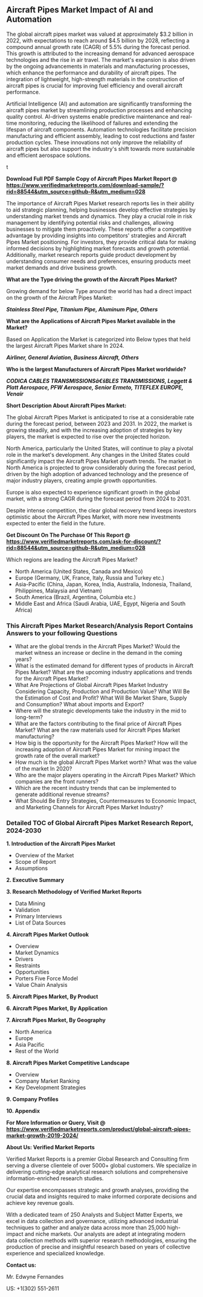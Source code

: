 <h2>Aircraft Pipes Market Impact of AI and Automation</h2><p>The global aircraft pipes market was valued at approximately $3.2 billion in 2022, with expectations to reach around $4.5 billion by 2028, reflecting a compound annual growth rate (CAGR) of 5.5% during the forecast period. This growth is attributed to the increasing demand for advanced aerospace technologies and the rise in air travel. The market's expansion is also driven by the ongoing advancements in materials and manufacturing processes, which enhance the performance and durability of aircraft pipes. The integration of lightweight, high-strength materials in the construction of aircraft pipes is crucial for improving fuel efficiency and overall aircraft performance.</p><p>Artificial Intelligence (AI) and automation are significantly transforming the aircraft pipes market by streamlining production processes and enhancing quality control. AI-driven systems enable predictive maintenance and real-time monitoring, reducing the likelihood of failures and extending the lifespan of aircraft components. Automation technologies facilitate precision manufacturing and efficient assembly, leading to cost reductions and faster production cycles. These innovations not only improve the reliability of aircraft pipes but also support the industry's shift towards more sustainable and efficient aerospace solutions.</p>t</p><p id="" class=""><strong>Download Full PDF Sample Copy of Aircraft Pipes Market Report @ <a href="https://www.verifiedmarketreports.com/download-sample/?rid=88544&utm_source=github-R&utm_medium=028" target="_blank">https://www.verifiedmarketreports.com/download-sample/?rid=88544&utm_source=github-R&utm_medium=028</a></strong></p><p>The importance of&nbsp;Aircraft Pipes Market research reports lies in their ability to aid strategic planning, helping businesses develop effective strategies by understanding market trends and dynamics. They play a crucial role in risk management by identifying potential risks and challenges, allowing businesses to mitigate them proactively. These reports offer a competitive advantage by providing insights into competitors' strategies and Aircraft Pipes Market positioning. For investors, they provide critical data for making informed decisions by highlighting market forecasts and growth potential. Additionally, market research reports guide product development by understanding consumer needs and preferences, ensuring products meet market demands and drive business growth.</p><p><strong>What are the&nbsp;Type driving the growth of the Aircraft Pipes Market?</strong></p><p id="" class="">Growing demand for below Type around the world has had a direct impact on the growth of the Aircraft Pipes Market:</p><em><strong>Stainless Steel Pipe, Titanium Pipe, Aluminum Pipe, Others</strong></em></p><strong>What are the&nbsp;Applications&nbsp;of Aircraft Pipes Market available in the Market?</strong></p><p id="" class="">Based on Application the Market is categorized into Below types that held the largest Aircraft Pipes Market share In 2024.</p><em><strong>Airliner, General Aviation, Business Aircraft, Others</strong></em></p><strong>Who is the largest Manufacturers of Aircraft Pipes Market worldwide?</strong></p><p><em><strong>CODICA CABLES TRANSMISSIONSâ€šBLES TRANSMISSIONS, Leggett & Platt Aerospace, PFW Aerospace, Senior Ermeto, TITEFLEX EUROPE, Venair</strong></em></p><p id="" class=""><strong>Short Description About Aircraft Pipes Market:</strong></p><p>The global Aircraft Pipes Market is anticipated to rise at a considerable rate during the forecast period, between 2023 and 2031. In 2022, the market is growing steadily, and with the increasing adoption of strategies by key players, the market is expected to rise over the projected horizon.</p><p>North America, particularly the United States, will continue to play a pivotal role in the market's development. Any changes in the United States could significantly impact the Aircraft Pipes Market growth trends. The market in North America is projected to grow considerably during the forecast period, driven by the high adoption of advanced technology and the presence of major industry players, creating ample growth opportunities.</p><p>Europe is also expected to experience significant growth in the global market, with a strong CAGR during the forecast period from 2024 to 2031.</p><p>Despite intense competition, the clear global recovery trend keeps investors optimistic about the Aircraft Pipes Market, with more new investments expected to enter the field in the future.</p><p id="" class=""><strong>Get Discount On The Purchase Of This Report @ <a href="https://www.verifiedmarketreports.com/ask-for-discount/?rid=88544&utm_source=github-R&utm_medium=028" target="_blank">https://www.verifiedmarketreports.com/ask-for-discount/?rid=88544&utm_source=github-R&utm_medium=028</a></strong></p>Which regions are leading the Aircraft Pipes Market?</p><ul><li>North America (United States, Canada and Mexico)</li><li>Europe (Germany, UK, France, Italy, Russia and Turkey etc.)</li><li>Asia-Pacific (China, Japan, Korea, India, Australia, Indonesia, Thailand, Philippines, Malaysia and Vietnam)</li><li>South America (Brazil, Argentina, Columbia etc.)</li><li>Middle East and Africa (Saudi Arabia, UAE, Egypt, Nigeria and South Africa)</li></ul><h3 id="" class="">This Aircraft Pipes Market Research/Analysis Report Contains Answers to your following Questions</h3><ul><li>What are the global trends in the Aircraft Pipes Market? Would the market witness an increase or decline in the demand in the coming years?</li><li>What is the estimated demand for different types of products in Aircraft Pipes Market? What are the upcoming industry applications and trends for the Aircraft Pipes Market?</li><li>What Are Projections of Global Aircraft Pipes Market Industry Considering Capacity, Production and Production Value? What Will Be the Estimation of Cost and Profit? What Will Be Market Share, Supply and Consumption? What about imports and Export?</li><li>Where will the strategic developments take the industry in the mid to long-term?</li><li>What are the factors contributing to the final price of Aircraft Pipes Market? What are the raw materials used for Aircraft Pipes Market manufacturing?</li><li>How big is the opportunity for the Aircraft Pipes Market? How will the increasing adoption of Aircraft Pipes Market for mining impact the growth rate of the overall market?</li><li>How much is the global Aircraft Pipes Market worth? What was the value of the market In 2020?</li><li>Who are the major players operating in the Aircraft Pipes Market? Which companies are the front runners?</li><li>Which are the recent industry trends that can be implemented to generate additional revenue streams?</li><li>What Should Be Entry Strategies, Countermeasures to Economic Impact, and Marketing Channels for Aircraft Pipes Market Industry?</li></ul><h3 id="" class="">Detailed TOC of Global Aircraft Pipes Market Research Report, 2024-2030</h3><p id="" class=""><strong>1. Introduction of the Aircraft Pipes Market</strong></p><ul><li>Overview of the Market</li><li>Scope of Report</li><li>Assumptions</li></ul><p id="" class=""><strong>2. Executive Summary</strong></p><p id="" class=""><strong>3. Research Methodology of Verified Market Reports</strong></p><ul><li>Data Mining</li><li>Validation</li><li>Primary Interviews</li><li>List of Data Sources</li></ul><p id="" class=""><strong>4. Aircraft Pipes Market Outlook</strong></p><ul><li>Overview</li><li>Market Dynamics</li><li>Drivers</li><li>Restraints</li><li>Opportunities</li><li>Porters Five Force Model</li><li>Value Chain Analysis</li></ul><p id="" class=""><strong>5. Aircraft Pipes Market, By Product</strong></p><p id="" class=""><strong>6. Aircraft Pipes Market, By Application</strong></p><p id="" class=""><strong>7. Aircraft Pipes Market, By Geography</strong></p><ul><li>North America</li><li>Europe</li><li>Asia Pacific</li><li>Rest of the World</li></ul><p id="" class=""><strong>8. Aircraft Pipes Market Competitive Landscape</strong></p><ul><li>Overview</li><li>Company Market Ranking</li><li>Key Development Strategies</li></ul><p id="" class=""><strong>9. Company Profiles</strong></p><p id="" class=""><strong>10. Appendix</strong></p><p id="" class=""><strong>For More Information or Query, Visit @ <a href="https://www.verifiedmarketreports.com/product/global-aircraft-pipes-market-growth-2019-2024/" target="_blank">https://www.verifiedmarketreports.com/product/global-aircraft-pipes-market-growth-2019-2024/</a></strong></p><p id="" class=""><strong>About Us: Verified Market Reports</strong></p><p id="" class="">Verified Market Reports is a premier Global Research and Consulting firm serving a diverse clientele of over 5000+ global customers. We specialize in delivering cutting-edge analytical research solutions and comprehensive information-enriched research studies.</p><p id="" class="">Our expertise encompasses strategic and growth analyses, providing the crucial data and insights required to make informed corporate decisions and achieve key revenue goals.</p><p id="" class="">With a dedicated team of 250 Analysts and Subject Matter Experts, we excel in data collection and governance, utilizing advanced industrial techniques to gather and analyze data across more than 25,000 high-impact and niche markets. Our analysts are adept at integrating modern data collection methods with superior research methodologies, ensuring the production of precise and insightful research based on years of collective experience and specialized knowledge.</p><p id="" class=""><strong>Contact us:</strong></p><p id="" class="">Mr. Edwyne Fernandes</p><p id="" class="">US: +1(302) 551-2611</p>